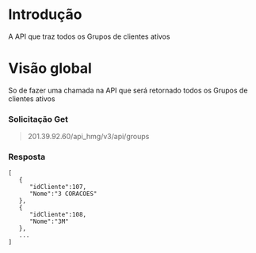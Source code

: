 
# Introdução
A API que traz todos os Grupos de clientes ativos

# Visão global
So de fazer uma chamada na API que será retornado todos os Grupos de clientes ativos

### Solicitação Get
> 201.39.92.60/api_hmg/v3/api/groups


### Resposta
```JS
[  
   {  
      "idCliente":107,
      "Nome":"3 CORACOES"
   },
   {  
      "idCliente":108,
      "Nome":"3M"
   },
   ...
]
```

   




